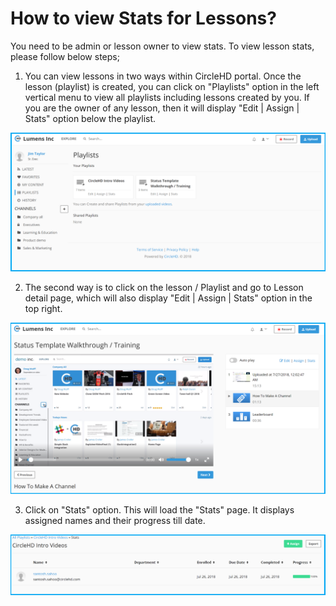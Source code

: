# How to view Stats for Lessons?

You need to be admin or lesson owner to view stats. To view lesson stats, please follow below steps;

1. You can view lessons in two ways within CircleHD portal. Once the lesson \(playlist\) is created, you can click on "Playlists" option in the left vertical menu to view all playlists including lessons created by you. If you are the owner of any lesson, then it will display "Edit \| Assign \| Stats" option below the playlist.

![](../.gitbook/assets/playlists-view%20%281%29.png)

2. The second way is to click on the lesson / Playlist and go to Lesson detail page, which will also display "Edit \| Assign \| Stats" option in the top right. 

![](../.gitbook/assets/lessons-view%20%281%29.png)

3. Click on "Stats" option. This will load the "Stats" page. It displays assigned names and their progress till date. 

![](../.gitbook/assets/lessons-stats%20%281%29.png)



